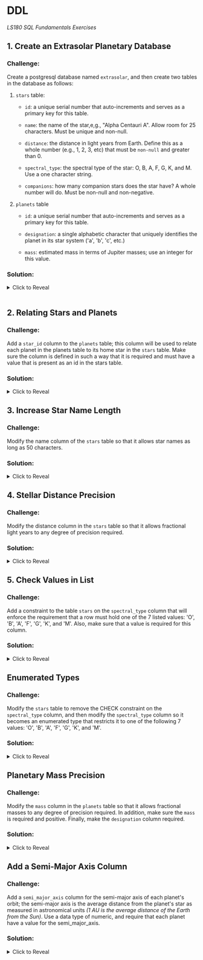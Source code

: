 # DDL
*LS180 SQL Fundamentals Exercises*

## 1. Create an Extrasolar Planetary Database

### Challenge:

Create a postgresql database named `extrasolar`, and then create two tables in the database as follows:

1. `stars` table:

    - `id`: a unique serial number that auto-increments and serves as a primary key for this table.
    
    - `name`: the name of the star,e,g., "Alpha Centauri A". Allow room for 25 characters. Must be unique and non-null.
    
    - `distance`: the distance in light years from Earth. Define this as a whole number (e.g., 1, 2, 3, etc) that must be `non-null` and greater than 0.
    
    - `spectral_type`: the spectral type of the star: O, B, A, F, G, K, and M. Use a one character string.
    
    - `companions`: how many companion stars does the star have? A whole number will do. Must be non-null and non-negative.

2. `planets` table

    - `id`: a unique serial number that auto-increments and serves as a primary key for this table.
    
    - `designation`: a single alphabetic character that uniquely identifies the planet in its star system ('a', 'b', 'c', etc.)
    
    - `mass`: estimated mass in terms of Jupiter masses; use an integer for this value.

### Solution:

<details><summary>Click to Reveal</summary>

```sql
CREATE DATABASE extrasolar;

CREATE TABLE stars (
    id serial PRIMARY KEY,
    name varchar(25) UNIQUE NOT NULL,
    distance integer NOT NULL CHECK (distance > 0),
    spectral_type VARCHAR(1), 
    companions integer NOT NULL CHECK (companions >= 0)
);

CREATE TABLE planets (
    id serial PRIMARY KEY,
    designation varchar(1) UNIQUE,
    mass integer
);
```
</details>

<br>

## 2. Relating Stars and Planets

### Challenge:

Add a `star_id` column to the `planets` table; this column will be used to relate each planet in the planets table to its home star in the `stars` table. Make sure the column is defined in such a way that it is required and must have a value that is present as an id in the stars table.

### Solution:

<details><summary>Click to Reveal</summary>

```sql
ALTER TABLE planets 
ADD COLUMN star_id integer NOT NULL REFERENCES stars (id);
```
</details>

## 3. Increase Star Name Length

### Challenge:

Modify the name column of the `stars` table so that it allows star names as long as 50 characters.

### Solution:

<details><summary>Click to Reveal</summary>

```sql
ALTER TABLE stars 
ALTER COLUMN name TYPE varchar(50);
```
</details>

## 4. Stellar Distance Precision

### Challenge:

Modify the distance column in the `stars` table so that it allows fractional light years to any degree of precision required.

### Solution:

<details><summary>Click to Reveal</summary>

```sql
ALTER TABLE stars
ALTER COLUMN distance TYPE numeric;
```
</details>

## 5. Check Values in List

### Challenge:

Add a constraint to the table `stars` on the `spectral_type` column that will enforce the requirement that a row must hold one of the 7 listed values: 'O', 'B', 'A', 'F', 'G', 'K', and 'M'. Also, make sure that a value is required for this column.

### Solution:

<details><summary>Click to Reveal</summary>

```sql
ALTER TABLE stars
ALTER COLUMN spectral_type SET NOT NULL,
ADD CONSTRAINT spectral_type_check CHECK (spectral_type IN ('O', 'B', 'A', 'F', 'G', 'K', 'M'));
```
</details>

## Enumerated Types

### Challenge:

Modify the `stars` table to remove the CHECK constraint on the `spectral_type` column, and then modify the `spectral_type` column so it becomes an enumerated type that restricts it to one of the following 7 values: 'O', 'B', 'A', 'F', 'G', 'K', and 'M'.

### Solution:

<details><summary>Click to Reveal</summary>

```sql
CREATE TYPE spectral_type_enum AS ENUM ('O', 'B', 'A', 'F', 'G', 'K', 'M');

ALTER TABLE stars
DROP CONSTRAINT spectral_type_check;

ALTER TABLE stars
ALTER COLUMN spectral_type TYPE spectral_type_enum
                           USING spectral_type::spectral_type_enum;
```
</details>

## Planetary Mass Precision

### Challenge:

Modify the `mass` column in the `planets` table so that it allows fractional masses to any degree of precision required. 
In addition, make sure the `mass` is required and positive. Finally, make the `designation` column required.

### Solution:

<details><summary>Click to Reveal</summary>

```sql
ALTER TABLE planets
ALTER COLUMN mass SET NOT NULL,
ALTER COLUMN mass TYPE numeric,
ADD CHECK (mass > 0);

ALTER TABLE planets
ALTER COLUMN designation SET NOT NULL;
```
</details>

## Add a Semi-Major Axis Column

### Challenge:

Add a `semi_major_axis` column for the semi-major axis of each planet's orbit; the semi-major axis is the average distance from the planet's star as measured in astronomical units _(1 AU is the average distance of the Earth from the Sun)_. Use a data type of numeric, and require that each planet have a value for the semi_major_axis.


### Solution:

<details><summary>Click to Reveal</summary>

```sql
ALTER TABLE planets
ADD COLUMN semi_major_axis numeric NOT NULL;
```
</details>